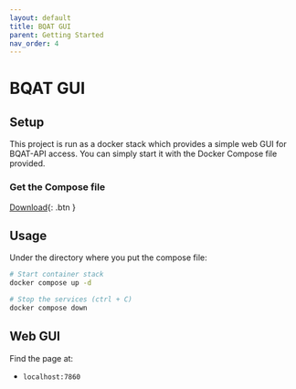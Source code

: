 ```yaml
---
layout: default
title: BQAT GUI
parent: Getting Started
nav_order: 4
---
```


# BQAT GUI

## Setup

This project is run as a docker stack which provides a simple web GUI for BQAT-API access. You can simply start it with the Docker Compose file provided.

### Get the Compose file

[Download](https://raw.githubusercontent.com/Biometix/bqat-gui/main/compose.yaml){: .btn }

## Usage

Under the directory where you put the compose file:

``` sh
# Start container stack
docker compose up -d

# Stop the services (ctrl + C)
docker compose down
```

## Web GUI

Find the page at:

* `localhost:7860`
